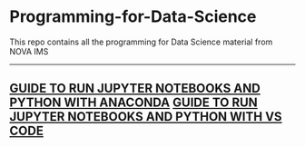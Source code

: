 # Programming-for-Data-Science
This repo contains all the programming for Data Science material from NOVA IMS 

---
[GUIDE TO RUN JUPYTER NOTEBOOKS AND PYTHON WITH ANACONDA](https://github.com/SebastiaoJeronimo/Programming-for-Data-Science/blob/main/labs/PDS_lab1_2025.pdf)
[GUIDE TO RUN JUPYTER NOTEBOOKS AND PYTHON WITH VS CODE](https://youtu.be/0Jw8seqai18?si=Msq_FLxxw9Dl1FE8)
---
